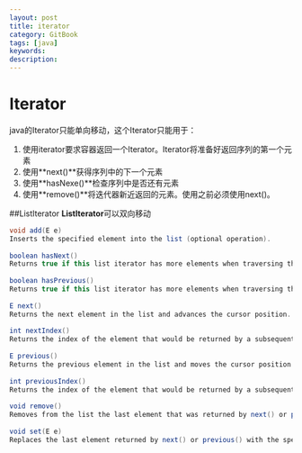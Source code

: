```yaml
---
layout: post
title: iterator
category: GitBook
tags: [java]
keywords:
description:
---
```

# Iterator

java的Iterator只能单向移动，这个Iterator只能用于：
1. 使用iterator要求容器返回一个Iterator。Iterator将准备好返回序列的第一个元素
2. 使用**next()**获得序列中的下一个元素
3. 使用**hasNexe()**检查序列中是否还有元素
4. 使用**remove()**将迭代器新近返回的元素。使用之前必须使用next()。

##ListIterator
**ListIterator**可以双向移动
```java
void add(E e) 
Inserts the specified element into the list (optional operation).
 
boolean hasNext() 
Returns true if this list iterator has more elements when traversing the list in the forward direction.
 
boolean hasPrevious() 
Returns true if this list iterator has more elements when traversing the list in the reverse direction.
 
E next() 
Returns the next element in the list and advances the cursor position.
 
int nextIndex() 
Returns the index of the element that would be returned by a subsequent call to next().
 
E previous() 
Returns the previous element in the list and moves the cursor position backwards.
 
int previousIndex() 
Returns the index of the element that would be returned by a subsequent call to previous().
 
void remove() 
Removes from the list the last element that was returned by next() or previous() (optional operation).
 
void set(E e) 
Replaces the last element returned by next() or previous() with the specified element (optional operation). 
```
